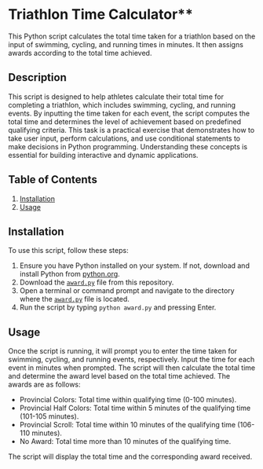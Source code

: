 # Triathlon Time Calculator**

This Python script calculates the total time taken for a triathlon 
based on the input of swimming, cycling, and running times in minutes. 
It then assigns awards according to the total time achieved.

## Description

This script is designed to help athletes calculate their total time for 
completing a triathlon, which includes swimming, cycling, and running 
events. By inputting the time taken for each event, the script computes
the total time and determines the level of achievement based on 
predefined qualifying criteria. This task is a practical exercise that 
demonstrates how to take user input, perform calculations, and use 
conditional statements to make decisions in Python programming. 
Understanding these concepts is essential for building interactive and 
dynamic applications.

## Table of Contents

1. [Installation](Installation)
2. [Usage](Usage)

## Installation

To use this script, follow these steps:

1. Ensure you have Python installed on your system. If not, download 
and install Python from [python.org](https://www.python.org/).
2. Download the [`award.py`](award.py) file from this repository.
3. Open a terminal or command prompt and navigate to the directory 
where the [`award.py`](award.py) file is located.
4. Run the script by typing `python award.py` and pressing Enter.

## Usage

Once the script is running, it will prompt you to enter the time taken 
for swimming, cycling, and running events, respectively. Input the time 
for each event in minutes when prompted. The script will then calculate 
the total time and determine the award level based on the total time 
achieved. The awards are as follows:

- Provincial Colors: Total time within qualifying time (0-100 minutes).
- Provincial Half Colors: Total time within 5 minutes of the qualifying
time (101-105 minutes).
- Provincial Scroll: Total time within 10 minutes of the qualifying 
time (106-110 minutes).
- No Award: Total time more than 10 minutes of the qualifying time.

The script will display the total time and the corresponding award 
received.
